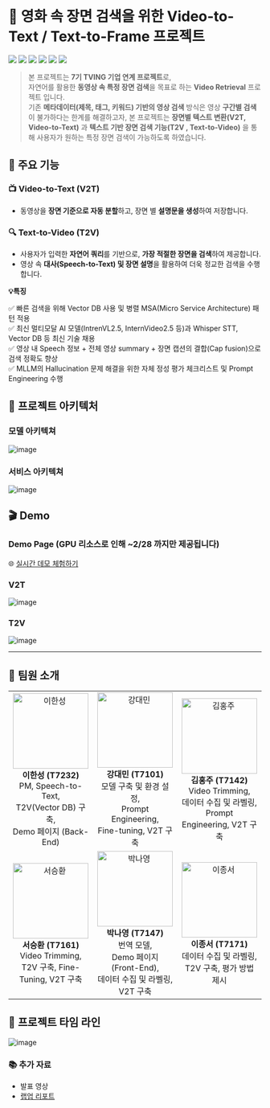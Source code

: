 # 🎥 영화 속 장면 검색을 위한 Video-to-Text / Text-to-Frame 프로젝트 
<img src="https://img.shields.io/badge/python-3776AB?style=for-the-badge&logo=python&logoColor=white"> <img src ="https://img.shields.io/badge/PyTorch-%23EE4C2C.svg?style=for-the-badge&logo=PyTorch&logoColor=white"> <img src ="https://img.shields.io/badge/FastAPI-005571?style=for-the-badge&logo=fastapi">
<img src= "https://img.shields.io/badge/elasticsearch-%230377CC.svg?style=for-the-badge&logo=elasticsearch&logoColor=white">
<img  src="https://img.shields.io/badge/jira-%230A0FFF.svg?style=for-the-badge&logo=jira&logoColor=white"> <img src= "https://img.shields.io/badge/confluence-%23172BF4.svg?style=for-the-badge&logo=confluence&logoColor=white">
>본 프로젝트는 **7기 TVING 기업 연계 프로젝트**로,  
>자연어를 활용한 **동영상 속 특정 장면 검색**을 목표로 하는 **Video Retrieval** 프로젝트 입니다. <br>
> 기존 **메타데이터(제목, 태그, 키워드) 기반의 영상 검색** 방식은 영상 **구간별 검색**이 불가하다는 한계를 해결하고자,
> 본 프로젝트는 **장면별 텍스트 변환(V2T, Video-to-Text)** 과 **텍스트 기반 장면 검색 기능(T2V , Text-to-Video)** 을 통해
>사용자가 원하는 특정 장면 검색이 가능하도록 하였습니다.   


## 🎯 주요 기능  

### 📺 **Video-to-Text (V2T)**   

- 동영상을 **장면 기준으로 자동 분할**하고, 장면 별 **설명문을 생성**하여 저장합니다.



### 🔍 **Text-to-Video (T2V)**  
- 사용자가 입력한 **자연어 쿼리**를 기반으로, **가장 적절한 장면을 검색**하여 제공합니다.  
- 영상 속 **대사(Speech-to-Text) 및 장면 설명**을 활용하여 더욱 정교한 검색을 수행합니다.


**💡특징**  

✅ 빠른 검색을 위해 Vector DB 사용 및 병렬 MSA(Micro Service Architecture) 패턴 적용 <br>
✅ 최신 멀티모달 AI 모델(IntrenVL2.5, InternVideo2.5 등)과 Whisper STT, Vector DB 등 최신 기술 채용<br>
✅ 영상 내 Speech 정보 + 전체 영상 summary + 장면 캡션의 결합(Cap fusion)으로 검색 정확도 향상<br>
✅ MLLM의 Hallucination 문제 해결을 위한 자체 정성 평가 체크리스트 및 Prompt Engineering 수행<br>




## 📜 프로젝트 아키텍처  
### 모델 아키텍쳐 
![image](https://github.com/user-attachments/assets/703495ee-092c-48eb-87dc-02d09282363d)

### 서비스 아키텍쳐 
![image](https://github.com/user-attachments/assets/8330ef98-a8ed-424c-8cb9-88bd0135050f)

## 🎬 Demo 

### Demo Page (GPU 리소스로 인해 ~2/28 까지만 제공됩니다)
🌐 [실시간 데모 체험하기](https://affecting-rl-tend-kg.trycloudflare.com/)



### V2T 
![image](https://github.com/user-attachments/assets/8d586e7d-092c-42f2-9979-e1c8789e5661)
### T2V 
![image](https://github.com/user-attachments/assets/8384e9d7-234f-4028-90e7-785c6a6711a7)

---
## 👥 팀원 소개  

<table>
  <tr>
    <td align="center">
      <img src="https://github.com/user-attachments/assets/9a15231a-b69d-447f-9070-f58b29ccdcec"
" width="150px;" alt="이한성"/><br />
      <b>이한성 (T7232)</b><br />
      PM, Speech-to-Text, <br />T2V(Vector DB) 구축, <br />Demo 페이지 (Back-End)
    </td>
    <td align="center">
      <img src="https://github.com/user-attachments/assets/7c44b0c5-927a-4c65-8d21-8e240bcf1618" width="150px;" alt="강대민"/><br />
      <b>강대민 (T7101)</b><br />
      모델 구축 및 환경 설정, <br />Prompt Engineering, <br />Fine-tuning, V2T 구축
    </td>
    <td align="center">
      <img src="https://github.com/user-attachments/assets/fc431d0d-51d5-4774-b900-67bc6a2bb2b5" width="150px;" alt="김홍주"/><br />
      <b>김홍주 (T7142)</b><br />
      Video Trimming, <br />데이터 수집 및 라벨링, <br />Prompt Engineering, V2T 구축
    </td>
  </tr>
  <tr>
    <td align="center">
      <img src="https://github.com/user-attachments/assets/b17ce868-5498-4acf-8831-31829f8f7cbd" width="150px;" alt="서승환"/><br />
      <b>서승환 (T7161)</b><br />
      Video Trimming, <br />T2V 구축, Fine-Tuning, V2T 구축
    </td>
    <td align="center">
      <img src="https://github.com/user-attachments/assets/ddebfbe1-317d-4bf7-915c-524e51e5bd69" width="150px;" alt="박나영"/><br />
      <b>박나영 (T7147)</b><br />
      번역 모델, <br />Demo 페이지 (Front-End), <br />데이터 수집 및 라벨링, V2T 구축
    </td>
    <td align="center">
      <img src="https://github.com/user-attachments/assets/d155ec79-8d03-45d4-b703-44a848b9b463" width="150px;" alt="이종서"/><br />
      <b>이종서 (T7171)</b><br />
      데이터 수집 및 라벨링, <br />T2V 구축, 평가 방법 제시
    </td>
  </tr>
</table>


## 📅 프로젝트 타임 라인 
![image](https://github.com/user-attachments/assets/81361036-72ed-4d82-92b9-06dc9ea01bff)

### 📚 추가 자료
- 발표 영상
- [랩업 리포트 ](https://docs.google.com/document/d/1TtDpcJWyHGGwEDV9qbvnlARkm2NByundthXcdKrACmc/edit?usp=sharing)

